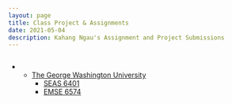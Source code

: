 ```yaml
---
layout: page
title: Class Project & Assignments
date: 2021-05-04
description: Kahang Ngau's Assignment and Project Submissions
---
```

<a name="top"></a>
<div class="navbar">
    <div class="navbar-inner">
        <ul class="nav" style="float:left">
            <li>
                <ul class="dropdown">
                    <li><a href="#GWU">The George Washington University</a>
                        <ul class="dropdown-content">
                            <li><a href="#seas6401">SEAS 6401</a></li>
                            <li><a href="#emse6574">EMSE 6574</a></li>
                        </ul>
                    </li>
                </ul>
            </li>
        </ul>
    </div>
</div>
